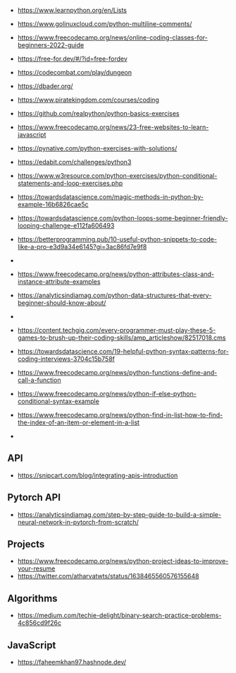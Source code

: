 
+ https://www.learnpython.org/en/Lists
+ https://www.golinuxcloud.com/python-multiline-comments/
+ https://www.freecodecamp.org/news/online-coding-classes-for-beginners-2022-guide
+ https://free-for.dev/#/?id=free-fordev

+ https://codecombat.com/play/dungeon
+ https://dbader.org/


+ https://www.piratekingdom.com/courses/coding



- https://github.com/realpython/python-basics-exercises


- https://www.freecodecamp.org/news/23-free-websites-to-learn-javascript

- https://pynative.com/python-exercises-with-solutions/
- https://edabit.com/challenges/python3
- https://www.w3resource.com/python-exercises/python-conditional-statements-and-loop-exercises.php
- https://towardsdatascience.com/magic-methods-in-python-by-example-16b6826cae5c
- https://towardsdatascience.com/python-loops-some-beginner-friendly-looping-challenge-e112fa606493
- https://betterprogramming.pub/10-useful-python-snippets-to-code-like-a-pro-e3d9a34e6145?gi=3ac86fd7e9f8
- 


- https://www.freecodecamp.org/news/python-attributes-class-and-instance-attribute-examples
- https://analyticsindiamag.com/python-data-structures-that-every-beginner-should-know-about/
- 


- https://content.techgig.com/every-programmer-must-play-these-5-games-to-brush-up-their-coding-skills/amp_articleshow/82517018.cms

- https://towardsdatascience.com/19-helpful-python-syntax-patterns-for-coding-interviews-3704c15b758f

- https://www.freecodecamp.org/news/python-functions-define-and-call-a-function
- https://www.freecodecamp.org/news/python-if-else-python-conditional-syntax-example
- https://www.freecodecamp.org/news/python-find-in-list-how-to-find-the-index-of-an-item-or-element-in-a-list
- 

## API

+ https://snipcart.com/blog/integrating-apis-introduction


## Pytorch API

+ https://analyticsindiamag.com/step-by-step-guide-to-build-a-simple-neural-network-in-pytorch-from-scratch/


## Projects
+ https://www.freecodecamp.org/news/python-project-ideas-to-improve-your-resume
+ https://twitter.com/atharvatwts/status/1638465560576155648


## Algorithms

+ https://medium.com/techie-delight/binary-search-practice-problems-4c856cd9f26c


## JavaScript

+ https://faheemkhan97.hashnode.dev/


